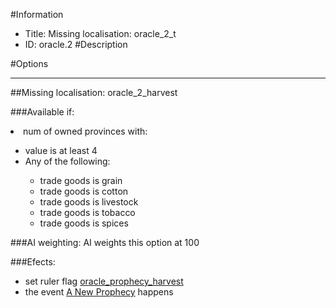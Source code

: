 #Information
 - Title: Missing localisation: oracle_2_t
 - ID: oracle.2
#Description

#Options

___
##Missing localisation: oracle_2_harvest

###Available if:
<li>num of owned provinces with:</li><ul><li>value is at least 4</li><li>Any of the following:</li><ul><li>trade goods is grain</li><li>trade goods  is cotton</li><li>trade goods   is livestock</li><li>trade goods    is tobacco</li><li>trade goods     is spices</li></ul></ul>

###AI weighting:
AI weights this option at 100


###Efects:<ul><li>set ruler flag [oracle_prophecy_harvest](../flags/oracle_prophecy_harvest.md)</li><li>the event [A New Prophecy](../events/a_new_prophecy.md) happens</li></ul>
